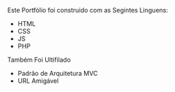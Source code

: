 Este Portfólio foi construido com as Segintes Linguens:
<ul>
  <li>HTML</li>
  <li>CSS</li>
  <li>JS</li>
  <li>PHP</li>
</ul>

Também Foi Ultifilado
<ul>
  <li>Padrão de Arquitetura MVC</li>
  <li>URL Amigável</li>
</ul>
